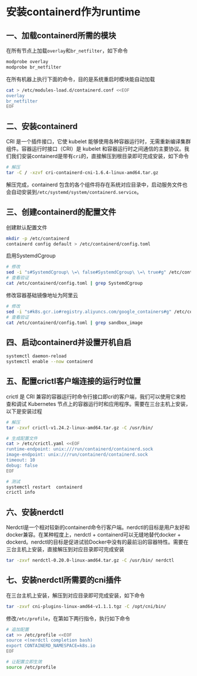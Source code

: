 # 安装containerd作为runtime

## 一、加载containerd所需的模块

在所有节点上加载`overlay`和`br_netfilter`，如下命令

```bash
modprobe overlay
modprobe br_netfilter
```

在所有机器上执行下面的命令，目的是系统重启时模块能自动加载

```bash
cat > /etc/modules-load.d/containerd.conf <<EOF
overlay
br_netfilter
EOF
```

## 二、安装containerd

CRI 是一个插件接口，它使 kubelet 能够使用各种容器运行时，无需重新编译集群组件。容器运行时接口（CRI）是 kubelet 和容器运行时之间通信的主要协议。我们我们安装containerd是带有`cri`的，直接解压到根目录即可完成安装，如下命令

```bash
# 解压
tar -C / -xzvf cri-containerd-cni-1.6.4-linux-amd64.tar.gz
```

解压完成，containerd 包含的各个组件将存在系统对应目录中，启动服务文件也会自动安装到`/etc/systemd/system/containerd.service`。

## 三、创建containerd的配置文件

创建默认配置文件

```bash
mkdir -p /etc/containerd
containerd config default > /etc/containerd/config.toml
```

启用SystemdCgroup

```bash
# 修改
sed -i "s#SystemdCgroup\ \=\ false#SystemdCgroup\ \=\ true#g" /etc/containerd/config.toml
# 查看验证
cat /etc/containerd/config.toml | grep SystemdCgroup
```

修改容器基础镜像地址为阿里云

```bash
# 修改
sed -i "s#k8s.gcr.io#registry.aliyuncs.com/google_containers#g" /etc/containerd/config.toml
# 查看验证
cat /etc/containerd/config.toml | grep sandbox_image
```

## 四、启动containerd并设置开机自启

```bash
systemctl daemon-reload
systemctl enable --now containerd
```

## 五、配置crictl客户端连接的运行时位置

crictl 是 CRI 兼容的容器运行时命令行接口即cri的客户端，我们可以使用它来检查和调试 Kubernetes 节点上的容器运行时和应用程序。需要在三台主机上安装，以下是安装过程

```bash
# 解压
tar -zxvf crictl-v1.24.2-linux-amd64.tar.gz -C /usr/bin/

# 生成配置文件
cat > /etc/crictl.yaml <<EOF
runtime-endpoint: unix:///run/containerd/containerd.sock
image-endpoint: unix:///run/containerd/containerd.sock
timeout: 10
debug: false
EOF

# 测试
systemctl restart  containerd
crictl info
```

## 六、安装nerdctl

Nerdctl是一个相对较新的containerd命令行客户端。nerdctl的目标是用户友好和docker兼容。在某种程度上，nerdctl + containerd可以无缝地替代docker + dockerd。nerdctl的目标是促进试验Docker中没有的最前沿的容器特性。需要在三台主机上安装，直接解压到对应目录即可完成安装

```bash
tar -zxvf nerdctl-0.20.0-linux-amd64.tar.gz -C /usr/bin/ nerdctl
```

## 七、安装nerdctl所需要的cni插件

在三台主机上安装，解压到对应目录即可完成安装，如下命令

```bash
tar -zxvf cni-plugins-linux-amd64-v1.1.1.tgz -C /opt/cni/bin/
```

修改`/etc/profile`，在第如下两行指令，执行如下命令

```bash
# 追加配置
cat >> /etc/profile <<EOF
source <(nerdctl completion bash)
export CONTAINERD_NAMESPACE=k8s.io
EOF

# 让配置立即生效
source /etc/profile
```
